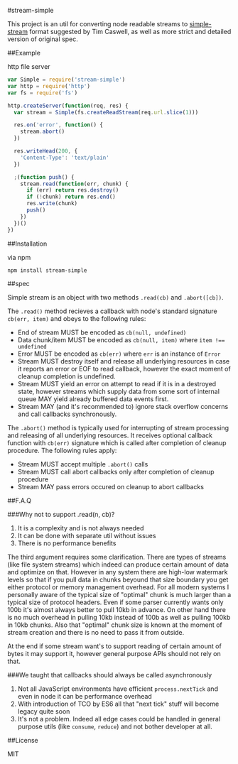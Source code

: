 #stream-simple

This project is an util for converting node readable streams
to [simple-stream](https://github.com/creationix/js-git/blob/master/specs/simple-stream.md)
format suggested by Tim Caswell, as well as more strict and detailed version of original spec.

##Example

http file server

```javascript
var Simple = require('stream-simple')
var http = require('http')
var fs = require('fs')

http.createServer(function(req, res) {
  var stream = Simple(fs.createReadStream(req.url.slice(1)))

  res.on('error', function() {
    stream.abort()
  })

  res.writeHead(200, {
    'Content-Type': 'text/plain'
  })

  ;(function push() {
    stream.read(function(err, chunk) {
      if (err) return res.destroy()
      if (!chunk) return res.end()
      res.write(chunk)
      push()
    })
  })()
})
```

##Installation

via npm

```
npm install stream-simple
```

##spec

Simple stream is an object with two methods `.read(cb)` and `.abort([cb])`.

The `.read()` method recieves a callback with node's standard signature `cb(err, item)` and
obeys to the following rules:

  * End of stream MUST be encoded as `cb(null, undefined)`
  * Data chunk/item MUST be encoded as `cb(null, item)` where `item !== undefined`
  * Error MUST be encoded as `cb(err)` where `err` is an instance of `Error`
  * Stream MUST destroy itself and release all underlying resources in case it reports
  an error or EOF to read callback, however the exact moment of cleanup completion is undefined.
  * Stream MUST yield an error on attempt to read if it is in a destroyed state, however
  streams which supply data from some sort of internal queue MAY yield already buffered
  data events first.
  * Stream MAY (and it's recommended to) ignore stack overflow concerns and call callbacks synchronously.

The `.abort()` method is typically used for interrupting of stream processing and releasing of all underlying resources.
It receives optional callback function with `cb(err)` signature which is called after completion of cleanup procedure.
The following rules apply:

  * Stream MUST accept multiple `.abort()` calls
  * Stream MUST call abort callbacks only after completion of cleanup procedure
  * Stream MAY pass errors occured on cleanup to abort callbacks

##F.A.Q

###Why not to support .read(n, cb)?

  1. It is a complexity and is not always needed
  2. It can be done with separate util without issues
  3. There is no performance benefits

The third argument requires some clarification. There are types
of streams (like file system streams) which indeed can produce
certain amount of data and optimize on that. However in any
system there are high-low watermark levels so that
if you pull data in chunks beyound that size boundary you get
either protocol or memory management overhead. For all modern systems
I personally aware of the typical size of "optimal" chunk is much larger
than a typical size of protocol headers. Even if some parser currently wants
only 100b it's almost always better to pull 10kb in advance. On other hand there is no
much overhead in pulling 10kb instead of 100b as well as pulling 100kb in 10kb chunks.
Also that "optimal" chunk size is known at the moment of stream creation and there is no
need to pass it from outside.

At the end if some stream want's to support reading of certain amount of bytes it may support it,
however general purpose APIs should not rely on that.

###We taught that callbacks should always be called asynchronously

  1. Not all JavaScript environments have efficient `process.nextTick`
  and even in node it can be performance overhead
  2. With introduction of TCO by ES6 all that "next tick" stuff will become
  legacy quite soon
  3. It's not a problem. Indeed all edge cases could be handled
  in general purpose utils (like `consume`, `reduce`) and not bother developer at all.


##License

MIT
